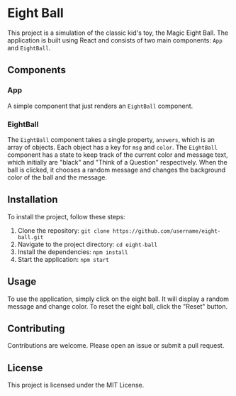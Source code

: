 # Eight Ball

This project is a simulation of the classic kid's toy, the Magic Eight Ball. The application is built using React and consists of two main components: `App` and `EightBall`.

## Components

### App

A simple component that just renders an `EightBall` component.

### EightBall

The `EightBall` component takes a single property, `answers`, which is an array of objects. Each object has a key for `msg` and `color`. The `EightBall` component has a state to keep track of the current color and message text, which initially are "black" and "Think of a Question" respectively. When the ball is clicked, it chooses a random message and changes the background color of the ball and the message.

## Installation

To install the project, follow these steps:

1. Clone the repository: `git clone https://github.com/username/eight-ball.git`
2. Navigate to the project directory: `cd eight-ball`
3. Install the dependencies: `npm install`
4. Start the application: `npm start`

## Usage

To use the application, simply click on the eight ball. It will display a random message and change color. To reset the eight ball, click the "Reset" button.

## Contributing

Contributions are welcome. Please open an issue or submit a pull request.

## License

This project is licensed under the MIT License.